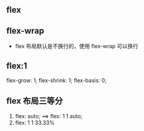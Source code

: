 ## flex

## flex-wrap

- flex 布局默认是不换行的，使用 flex-wrap 可以换行

## flex:1

flex-grow: 1;
flex-shrink: 1;
flex-basis: 0;

## flex 布局三等分

1. flex: auto; ==> flex: 1 1 auto;
2. flex: 1 1 33.33%

